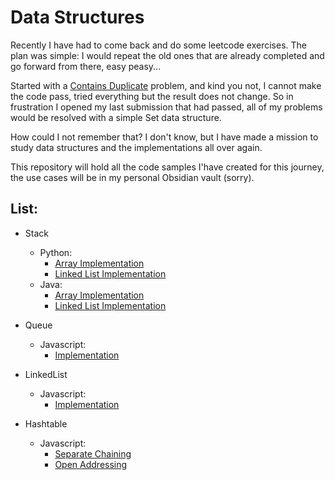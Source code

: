 # Data Structures

Recently I have had to come back and do some leetcode exercises. The plan was simple: I would repeat the old ones that are already completed and go forward from there, easy peasy...

Started with a [Contains Duplicate](https://leetcode.com/problems/contains-duplicate/) problem, and kind you not, I cannot make the code pass, tried everything but the result does not change. So in frustration I opened my last submission that had passed, all of my problems would be resolved with a simple Set data structure.

How could I not remember that? I don't know, but I have made a mission to study data structures and the implementations all over again.

This repository will hold all the code samples I'have created for this journey, the use cases will be in my personal Obsidian vault (sorry).


## List:

- Stack
  - Python:
    - [Array Implementation](/stack/python/stack_array_implementation.py)
    - [Linked List Implementation](/stack/python/stack_linked_list_implementation.py)
  - Java:
    - [Array Implementation](/stack/java/Stack/src/main/java/org/example/StackArrayImplementation.java)
    - [Linked List Implementation](/stack/java/Stack/src/main/java/org/example/StackLinkedListImplementation.java)
- Queue
  - Javascript:
    - [Implementation](/queue/javascript/queueImplementation.js)
- LinkedList
  - Javascript:
    - [Implementation](/linked_list/javascript/linkedListImplementation.js)

- Hashtable
  - Javascript:
    - [Separate Chaining](/hashtable/javascript/SeparateChaining/separateChaining.js)
    - [Open Addressing](/hashtable/javascript/OpenAddressing/openAddressing.js)
